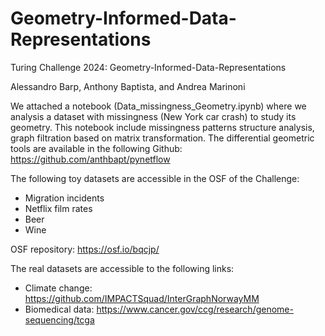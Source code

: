 # Geometry-Informed-Data-Representations

Turing Challenge 2024: Geometry-Informed-Data-Representations

Alessandro Barp, Anthony Baptista, and Andrea Marinoni

We attached a notebook (Data_missingness_Geometry.ipynb) where we analysis a dataset with missingness (New York car crash) to study its geometry. 
This notebook include missingness patterns structure analysis, graph filtration based on matrix transformation. The differential geometric tools are available in the following Github: 
https://github.com/anthbapt/pynetflow

The following toy datasets are accessible in the OSF of the Challenge:
* Migration incidents
* Netflix film rates
* Beer
* Wine

OSF repository: https://osf.io/bqcjp/

The real datasets are accessible to the following links:
* Climate change: https://github.com/IMPACTSquad/InterGraphNorwayMM
* Biomedical data: https://www.cancer.gov/ccg/research/genome-sequencing/tcga

